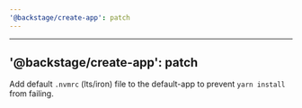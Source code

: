 ```yaml
---
'@backstage/create-app': patch
---
```


---

## '@backstage/create-app': patch

Add default `.nvmrc` (lts/iron) file to the default-app to prevent `yarn install` from failing.
